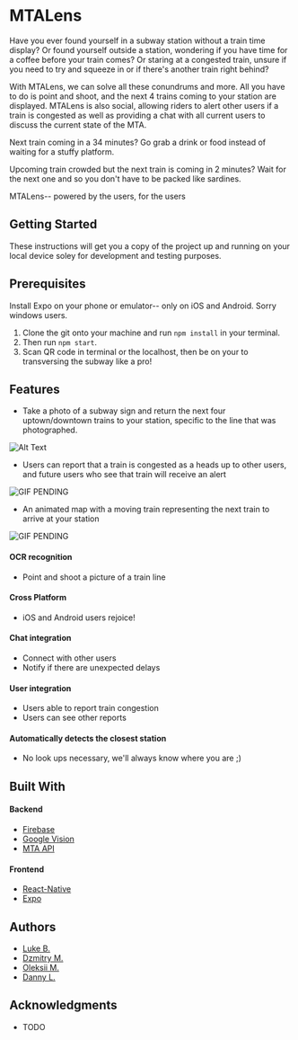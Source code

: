 # MTALens
Have you ever found yourself in a subway station without a train time display? Or found yourself outside a station, wondering if you have time for a coffee before your train comes?  Or staring at a congested train, unsure if you need to try and squeeze in or if there's another train right behind?

With MTALens, we can solve all these conundrums and more. All you have to do is point and shoot, and the next 4 trains coming to your station are displayed. MTALens is also social, allowing riders to alert other users if a train is congested as well as providing a chat with all current users to discuss the current state of the MTA.

Next train coming in a 34 minutes? Go grab a drink or food instead of waiting for a stuffy platform.

Upcoming train crowded but the next train is coming in 2 minutes? Wait for the next one and so you don't have to be packed like sardines.

MTALens-- powered by the users, for the users

## Getting Started
These instructions will get you a copy of the project up and running on your local device soley for development and testing purposes.

## Prerequisites
Install Expo on your phone or emulator-- only on iOS and Android. Sorry windows users. 
1.  Clone the git onto your machine and run ```npm install``` in your terminal.
2.  Then run ```npm start```.
3. Scan QR code in terminal or the localhost, then be on your to transversing the subway like a pro!

## Features
* Take a photo of a subway sign and return the next four uptown/downtown trains to your station, specific to the line that was photographed.

![Alt Text](https://media.giphy.com/media/eJuiOM9SXzfZmPR5Ad/giphy.gif)

* Users can report that a train is congested as a heads up to other users, and future users who see that train will receive an alert

![GIF PENDING](todo.gif)

* An animated map with a moving train representing the next train to arrive at your station

![GIF PENDING](todo.gif)

#### OCR recognition
* Point and shoot a picture of a train line
#### Cross Platform
* iOS and Android users rejoice!
#### Chat integration
* Connect with other users
* Notify if there are unexpected delays
#### User integration
* Users able to report train congestion
* Users can see other reports
#### Automatically detects the closest station
* No look ups necessary, we'll always know where you are ;)

## Built With
#### Backend
* [Firebase](https://firebase.google.com/)
* [Google Vision](https://cloud.google.com/vision/)
* [MTA API](http://web.mta.info/developers/)

#### Frontend
* [React-Native](https://facebook.github.io/react-native/)
* [Expo](https://expo.io/)

## Authors
* [Luke B.](https://github.com/lbuckheit)
* [Dzmitry M.](https://github.com/dzmitry-maslau)
* [Oleksii M.](https://github.com/omusinov)
* [Danny L.](https://github.com/dongledan)

## Acknowledgments

* TODO
